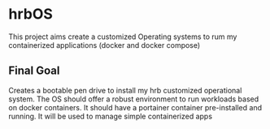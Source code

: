 # hrbOS
This project aims create a customized Operating systems to rum my containerized applications (docker and docker compose)

## Final Goal
Creates a bootable pen drive to install my hrb customized operational system.
The OS should offer a robust environment to run workloads based on docker containers.
It should have a portainer container pre-installed and running. It will be used to manage simple containerized apps 

 
